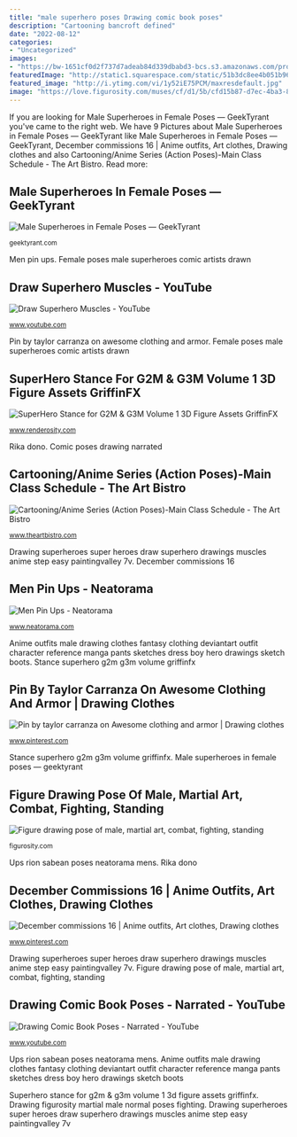 ```yaml
---
title: "male superhero poses Drawing comic book poses"
description: "Cartooning bancroft defined"
date: "2022-08-12"
categories:
- "Uncategorized"
images:
- "https://bw-1651cf0d2f737d7adeab84d339dbabd3-bcs.s3.amazonaws.com/products/product_117291/product_image_full_333233_c74400efb984090dba45b2759b4a504b.jpg"
featuredImage: "http://static1.squarespace.com/static/51b3dc8ee4b051b96ceb10de/51ce6099e4b0d911b4489b79/53330034e4b0d7af257a90f8/1395859051538/male-superheroes-in-female-poses-preview.jpg?format=1000w"
featured_image: "http://i.ytimg.com/vi/1y52iE75PCM/maxresdefault.jpg"
image: "https://love.figurosity.com/muses/cf/d1/5b/cfd15b87-d7ec-4ba3-8add-3c874ea46015/normal/2048/pose-00.jpg"
---
```


If you are looking for Male Superheroes in Female Poses — GeekTyrant you've came to the right web. We have 9 Pictures about Male Superheroes in Female Poses — GeekTyrant like Male Superheroes in Female Poses — GeekTyrant, December commissions 16 | Anime outfits, Art clothes, Drawing clothes and also Cartooning/Anime Series (Action Poses)-Main Class Schedule - The Art Bistro. Read more:

## Male Superheroes In Female Poses — GeekTyrant

![Male Superheroes in Female Poses — GeekTyrant](http://static1.squarespace.com/static/51b3dc8ee4b051b96ceb10de/51ce6099e4b0d911b4489b79/53330034e4b0d7af257a90f8/1395859051538/male-superheroes-in-female-poses-preview.jpg?format=1000w "Draw superhero muscles")

<small>geektyrant.com</small>

Men pin ups. Female poses male superheroes comic artists drawn

## Draw Superhero Muscles - YouTube

![Draw Superhero Muscles - YouTube](http://i.ytimg.com/vi/7v_yvhJbW4c/maxresdefault.jpg "December commissions 16")

<small>www.youtube.com</small>

Pin by taylor carranza on awesome clothing and armor. Female poses male superheroes comic artists drawn

## SuperHero Stance For G2M &amp; G3M Volume 1 3D Figure Assets GriffinFX

![SuperHero Stance for G2M &amp; G3M Volume 1 3D Figure Assets GriffinFX](https://bw-1651cf0d2f737d7adeab84d339dbabd3-bcs.s3.amazonaws.com/products/product_117291/product_image_full_333233_c74400efb984090dba45b2759b4a504b.jpg "Ups rion sabean poses neatorama mens")

<small>www.renderosity.com</small>

Rika dono. Comic poses drawing narrated

## Cartooning/Anime Series (Action Poses)-Main Class Schedule - The Art Bistro

![Cartooning/Anime Series (Action Poses)-Main Class Schedule - The Art Bistro](https://www.theartbistro.com/images/com_eventbooking/Posing_PushPoses_bancroft-549x738.jpg "Drawing figurosity martial male normal poses fighting")

<small>www.theartbistro.com</small>

Drawing superheroes super heroes draw superhero drawings muscles anime step easy paintingvalley 7v. December commissions 16

## Men Pin Ups - Neatorama

![Men Pin Ups - Neatorama](https://static.neatorama.com/images/2013-08/men-pin-ups.jpg "Stance superhero g2m g3m volume griffinfx")

<small>www.neatorama.com</small>

Anime outfits male drawing clothes fantasy clothing deviantart outfit character reference manga pants sketches dress boy hero drawings sketch boots. Stance superhero g2m g3m volume griffinfx

## Pin By Taylor Carranza On Awesome Clothing And Armor | Drawing Clothes

![Pin by taylor carranza on Awesome clothing and armor | Drawing clothes](https://i.pinimg.com/originals/aa/9d/2f/aa9d2f9216431aaf35affa9ffb6d3d21.jpg "Anime outfits male drawing clothes fantasy clothing deviantart outfit character reference manga pants sketches dress boy hero drawings sketch boots")

<small>www.pinterest.com</small>

Stance superhero g2m g3m volume griffinfx. Male superheroes in female poses — geektyrant

## Figure Drawing Pose Of Male, Martial Art, Combat, Fighting, Standing

![Figure drawing pose of male, martial art, combat, fighting, standing](https://love.figurosity.com/muses/cf/d1/5b/cfd15b87-d7ec-4ba3-8add-3c874ea46015/normal/2048/pose-00.jpg "Drawing figurosity martial male normal poses fighting")

<small>figurosity.com</small>

Ups rion sabean poses neatorama mens. Rika dono

## December Commissions 16 | Anime Outfits, Art Clothes, Drawing Clothes

![December commissions 16 | Anime outfits, Art clothes, Drawing clothes](https://i.pinimg.com/736x/f2/9f/2f/f29f2f38b542e82481c41fb4f499675f--manga-clothes-drawing-clothes.jpg "Ups rion sabean poses neatorama mens")

<small>www.pinterest.com</small>

Drawing superheroes super heroes draw superhero drawings muscles anime step easy paintingvalley 7v. Figure drawing pose of male, martial art, combat, fighting, standing

## Drawing Comic Book Poses - Narrated - YouTube

![Drawing Comic Book Poses - Narrated - YouTube](http://i.ytimg.com/vi/1y52iE75PCM/maxresdefault.jpg "Drawing comic book poses")

<small>www.youtube.com</small>

Ups rion sabean poses neatorama mens. Anime outfits male drawing clothes fantasy clothing deviantart outfit character reference manga pants sketches dress boy hero drawings sketch boots

Superhero stance for g2m &amp; g3m volume 1 3d figure assets griffinfx. Drawing figurosity martial male normal poses fighting. Drawing superheroes super heroes draw superhero drawings muscles anime step easy paintingvalley 7v
